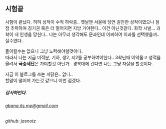 [category]: <> (일반)
[date]: <> (2024/12/15)
[title]: <> (시험끝 허허)

## 시험끝
시험이 끝났다. 허허 성적이 수직 하락중.. 옛날엔 서울에 당연 갈만한 성적이였으나 점점 추락하여 경기권 혹은 더 떨어지면 지방 가야한다.. 이건 아닌것같다. 화학 시발... 과학이 내 인생을 망친다.. 나는 아무리 생각해도 문과인데 어찌하여 이과를 선택했을까.. 실수였다..

돌이킬수는 없으니 그냥 노력해야할것이다.\
따라서 나는 지금 미적분, 기하, 생2, 지2를 공부하여야한다.. 3학년때 이악물고 성적을 올려서 **국숭세단**은 가야할것 아닌가.. 경북대에 간다면 나는 그냥 자살을 할것이다.

지금 이 블로그를 쓰는 까닭은.. 없다..\
할말이 떨어져 가는것 같으니 이번 접겠다.

##### 감사하빈다.

###### gbana.its.me@gmail.com
###### github: jasnotz
